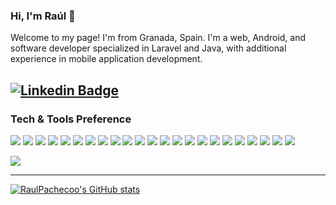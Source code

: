 ### Hi, I'm Raúl 👋


Welcome to my page!
I'm from Granada, Spain. I'm a web, Android, and software developer specialized in Laravel and Java, with additional experience in mobile application development.


[![Linkedin Badge](https://img.shields.io/badge/-Raúl-blue?style=flat&logo=Linkedin&logoColor=white&link=https://www.linkedin.com/in/ra%C3%BAl-pacheco-ropero-8b3a582ab/)](https://www.linkedin.com/in/ra%C3%BAl-pacheco-ropero-8b3a582ab/)
---
### Tech & Tools Preference

<img src="http://img.shields.io/badge/-Java-F89820?style=flat&logo=java&logoColor=white"> <img src="https://img.shields.io/badge/-Spring-lightgray?style=flat&logo=spring&link"> <img src="https://img.shields.io/badge/-Springboot-black?style=flat&logo=springboot&link"> <img src="https://img.shields.io/badge/-Hibernate-59666C?style=flat&logo=hibernate&logoColor=white"> <img src="https://img.shields.io/badge/-JPA-007396?style=flat&logo=java&logoColor=white"> <img src="https://img.shields.io/badge/-Flutter-3a495d?style=flat&logo=flutter&logoColor=67b7f7"> <img src="https://img.shields.io/badge/-Dart-0175C2?style=flat&logo=dart&logoColor=white"> <img src="https://img.shields.io/badge/-Python-black?style=flat&logo=python&link"> <img src="https://img.shields.io/badge/-PHP-777BB4?style=flat&logo=php&logoColor=white"> <img src="https://img.shields.io/badge/-Laravel-FF2D20?style=flat&logo=laravel&logoColor=white"> <img src="https://img.shields.io/badge/-JavaScript-F7DF1E?style=flat&logo=javascript&logoColor=black"> <img src="https://img.shields.io/badge/-jQuery-0769AD?style=flat&logo=jquery&logoColor=white"> <img src="https://img.shields.io/badge/-Node.js-339933?style=flat&logo=nodedotjs&logoColor=white"> <img src="https://img.shields.io/badge/-HTML5-E34F26?style=flat&logo=html5&logoColor=white"> <img src="https://img.shields.io/badge/-CSS3-1572B6?style=flat&logo=css3&logoColor=white"> <img src="https://img.shields.io/badge/-Sass-CC6699?style=flat&logo=sass&logoColor=white"> <img src="https://img.shields.io/badge/-Tailwind%20CSS-38B2AC?style=flat&logo=tailwindcss&logoColor=white"> <img src="https://img.shields.io/badge/-MySQL-F29111?style=flat&logo=mysql&logoColor=FFFFFF"> <img src="http://img.shields.io/badge/-Git-F1502F?style=flat&logo=git&logoColor=FFFFFF"> <img src="http://img.shields.io/badge/-Github-000000?style=flat&logo=github&logoColor=FFFFFF"> <img src="http://img.shields.io/badge/-VS%20Code-007ACC?style=flat&logo=visual%20studio%20code&logoColor=white"> <img src="https://img.shields.io/badge/-Docker-black?style=flat&logo=docker&link"> <img src="https://img.shields.io/badge/-WordPress-blue?style=flat&logo=wordpress&link">



<a href="https://github.com/RaulPachecoo">
  <img src="https://github-readme-stats.vercel.app/api/top-langs/?username=RaulPachecoo&theme=radical&hide=glsl,python" />
</a>


---
[![RaulPachecoo's GitHub stats](https://github-readme-stats.vercel.app/api?username=RaulPachecoo)](https://github.com/RaulPachecoo/github-readme-stats)

 
